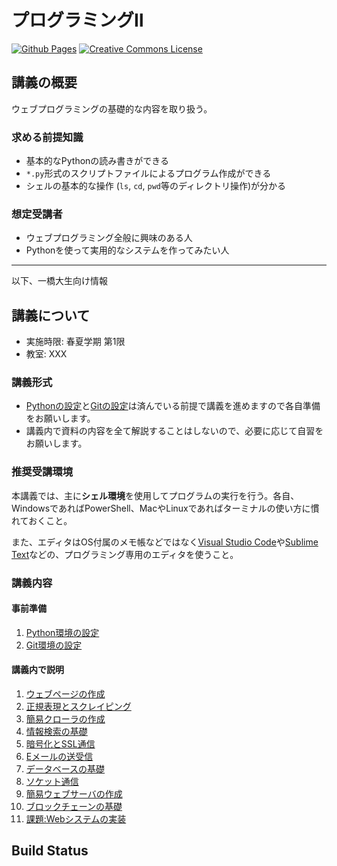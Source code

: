 プログラミングⅡ
===

[![Github Pages](https://github.com/tatsy/1284-sds-ml-advanced/actions/workflows/gh-pages.yaml/badge.svg)](https://github.com/tatsy/1284-programming-2/actions/workflows/gh-pages.yaml)
[![Creative Commons License](https://i.creativecommons.org/l/by-nc-sa/4.0/88x31.png)](http://creativecommons.org/licenses/by-nc-sa/4.0/)

## 講義の概要

ウェブプログラミングの基礎的な内容を取り扱う。

### 求める前提知識

- 基本的なPythonの読み書きができる
- `*.py`形式のスクリプトファイルによるプログラム作成ができる
- シェルの基本的な操作 (`ls`, `cd`, `pwd`等のディレクトリ操作)が分かる

### 想定受講者

- ウェブプログラミング全般に興味のある人
- Pythonを使って実用的なシステムを作ってみたい人

---

以下、一橋大生向け情報

## 講義について

- 実施時限: 春夏学期 第1限
- 教室: XXX

### 講義形式

- [Pythonの設定](sec:setup-python)と[Gitの設定](sec:setup-git)は済んでいる前提で講義を進めますので各自準備をお願いします。
- 講義内で資料の内容を全て解説することはしないので、必要に応じて自習をお願いします。

### 推奨受講環境

本講義では、主に**シェル環境**を使用してプログラムの実行を行う。各自、WindowsであればPowerShell、MacやLinuxであればターミナルの使い方に慣れておくこと。

また、エディタはOS付属のメモ帳などではなく[Visual Studio Code](https://azure.microsoft.com/ja-jp/products/visual-studio-code)や[Sublime Text](https://www.sublimetext.com/)などの、プログラミング専用のエディタを使うこと。

### 講義内容

#### 事前準備
1. [Python環境の設定](sec:setup-python)
1. [Git環境の設定](sec:setup-git)

#### 講義内で説明
1. [ウェブページの作成](sec:webpage)
1. [正規表現とスクレイピング](sec:scraping)
1. [簡易クローラの作成](sec:crawler)
1. [情報検索の基礎](sec:retrieval)
1. [暗号化とSSL通信](sec:encryption)
1. [Eメールの送受信](sec:email)
1. [データベースの基礎](sec:database)
1. [ソケット通信](sec:socket)
1. [簡易ウェブサーバの作成](sec:web-server)
1. [ブロックチェーンの基礎](sec:blockchain)
1. [課題:Webシステムの実装](sec:web-system)

## Build Status

```{nb-exec-table}
```

